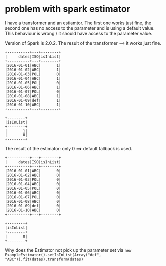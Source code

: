 # problem with spark estimator

I have a transformer and an estiamtor. The first one works just fine, the second one has no access to the parameter and is using a default value.
This behaviour is wrong / it should have access to the parameter value.

Version of Spark is 2.0.2.
The result of the transformer ==> it works just fine.

```
+----------+---+--------+
|     dates|ISO|isInList|
+----------+---+--------+
|2016-01-01|ABC|       1|
|2016-01-02|ABC|       1|
|2016-01-03|POL|       0|
|2016-01-04|ABC|       1|
|2016-01-05|POL|       0|
|2016-01-06|ABC|       1|
|2016-01-07|POL|       0|
|2016-01-08|ABC|       1|
|2016-01-09|def|       1|
|2016-01-10|ABC|       1|
+----------+---+--------+

+--------+                                                                      
|isInList|
+--------+
|       1|
|       0|
+--------+
```

The result of the estimator: only 0 ==> default fallback is used.
```
+----------+---+--------+
|     dates|ISO|isInList|
+----------+---+--------+
|2016-01-01|ABC|       0|
|2016-01-02|ABC|       0|
|2016-01-03|POL|       0|
|2016-01-04|ABC|       0|
|2016-01-05|POL|       0|
|2016-01-06|ABC|       0|
|2016-01-07|POL|       0|
|2016-01-08|ABC|       0|
|2016-01-09|def|       0|
|2016-01-10|ABC|       0|
+----------+---+--------+

+--------+
|isInList|
+--------+
|       0|
+--------+

```
Why does the Estimator not pick up the parameter set via `new ExampleEstimator().setIsInList(Array("def", "ABC")).fit(dates).transform(dates)`
